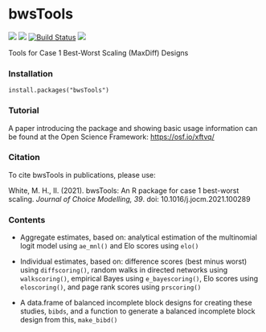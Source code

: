 # bwsTools


<img src="https://www.r-pkg.org/badges/version/bwsTools"> <img src="https://cranlogs.r-pkg.org/badges/grand-total/bwsTools"> [![Build Status](https://travis-ci.org/markhwhiteii/bwsTools.svg?branch=master)](https://travis-ci.org/markhwhiteii/bwsTools) <img src="https://codecov.io/gh/markhwhiteii/bwsTools/branch/master/graph/badge.svg">


Tools for Case 1 Best-Worst Scaling (MaxDiff) Designs

### Installation

```
install.packages("bwsTools")
```

### Tutorial

A paper introducing the package and showing basic usage information can be found at the Open Science Framework: https://osf.io/xftvq/

### Citation

To cite bwsTools in publications, please use:

  White, M. H., II. (2021). bwsTools: An R package for case 1 best-worst scaling. *Journal of Choice Modelling, 39*. doi: 10.1016/j.jocm.2021.100289

### Contents

- Aggregate estimates, based on: analytical estimation of the multinomial logit model using `ae_mnl()` and Elo scores using `elo()`

- Individual estimates, based on: difference scores (best minus worst) using `diffscoring()`, random walks in directed networks using `walkscoring()`, empirical Bayes using `e_bayescoring()`, Elo scores using `eloscoring()`, and page rank scores using `prscoring()`

- A data.frame of balanced incomplete block designs for creating these studies, `bibds`, and a function to generate a balanced incomplete block design from this, `make_bibd()`
